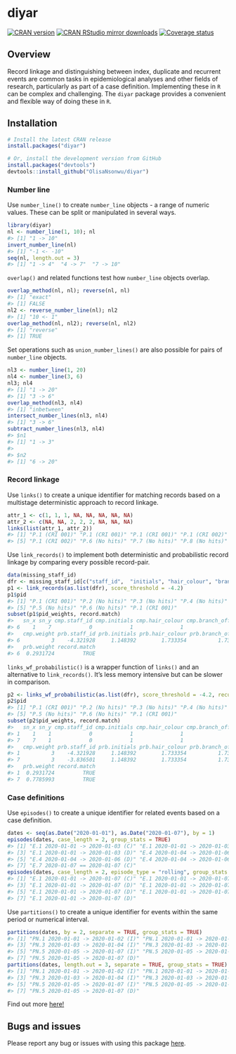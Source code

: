 
# diyar

[![CRAN
version](http://www.r-pkg.org/badges/version/diyar)](https://cran.r-project.org/package=diyar)
[![CRAN RStudio mirror
downloads](https://cranlogs.r-pkg.org/badges/diyar)](https://www.r-pkg.org/pkg/diyar)
[![Coverage
status](https://codecov.io/gh/OlisaNsonwu/diyar/branch/master/graph/badge.svg)](https://codecov.io/github/OlisaNsonwu/diyar?branch=master)
<!-- [![Travis build status](https://travis-ci.org/OlisaNsonwu/diyar.svg?branch=master)](https://travis-ci.org/OlisaNsonwu/diyar) -->

## Overview

Record linkage and distinguishing between index, duplicate and recurrent
events are common tasks in epidemiological analyses and other fields of
research, particularly as part of a case definition. Implementing these
in `R` can be complex and challenging. The `diyar` package provides a
convenient and flexible way of doing these in `R`.

## Installation

``` r
# Install the latest CRAN release 
install.packages("diyar")

# Or, install the development version from GitHub
install.packages("devtools")
devtools::install_github("OlisaNsonwu/diyar")
```

<!-- ## Usage -->
<!-- <img src = "fig_r1_light.png" width = "1000" height="580"> -->

### Number line

Use `number_line()` to create `number_line` objects - a range of numeric
values. These can be split or manipulated in several ways.

``` r
library(diyar)
nl <- number_line(1, 10); nl
#> [1] "1 -> 10"
invert_number_line(nl)
#> [1] "-1 <- -10"
seq(nl, length.out = 3)
#> [1] "1 -> 4"  "4 -> 7"  "7 -> 10"
```

`overlap()` and related functions test how `number_line` objects
overlap.

``` r
overlap_method(nl, nl); reverse(nl, nl)
#> [1] "exact"
#> [1] FALSE
nl2 <- reverse_number_line(nl); nl2
#> [1] "10 <- 1"
overlap_method(nl, nl2); reverse(nl, nl2)
#> [1] "reverse"
#> [1] TRUE
```

Set operations such as `union_number_lines()` are also possible for
pairs of `number_line` objects.

``` r
nl3 <- number_line(1, 20)
nl4 <- number_line(3, 6)
nl3; nl4
#> [1] "1 -> 20"
#> [1] "3 -> 6"
overlap_method(nl3, nl4)
#> [1] "inbetween"
intersect_number_lines(nl3, nl4)
#> [1] "3 -> 6"
subtract_number_lines(nl3, nl4)
#> $n1
#> [1] "1 -> 3"
#> 
#> $n2
#> [1] "6 -> 20"
```

### Record linkage

Use `links()` to create a unique identifier for matching records based
on a multistage deterministic approach to record linkage.

``` r
attr_1 <- c(1, 1, 1, NA, NA, NA, NA, NA)
attr_2 <- c(NA, NA, 2, 2, 2, NA, NA, NA)
links(list(attr_1, attr_2))
#> [1] "P.1 (CRI 001)" "P.1 (CRI 001)" "P.1 (CRI 001)" "P.1 (CRI 002)"
#> [5] "P.1 (CRI 002)" "P.6 (No hits)" "P.7 (No hits)" "P.8 (No hits)"
```

Use `link_records()` to implement both deterministic and probabilistic
record linkage by comparing every possible record-pair.

``` r
data(missing_staff_id)
dfr <- missing_staff_id[c("staff_id",  "initials", "hair_colour", "branch_office")]
p1 <- link_records(as.list(dfr), score_threshold = -4.2)
p1$pid
#> [1] "P.1 (CRI 001)" "P.2 (No hits)" "P.3 (No hits)" "P.4 (No hits)"
#> [5] "P.5 (No hits)" "P.6 (No hits)" "P.1 (CRI 001)"
subset(p1$pid_weights, record.match)
#>   sn_x sn_y cmp.staff_id cmp.initials cmp.hair_colour cmp.branch_office
#> 6    1    7            0            1               1                 1
#>   cmp.weight prb.staff_id prb.initials prb.hair_colour prb.branch_office
#> 6          3    -4.321928     1.148392        1.733354          1.733354
#>   prb.weight record.match
#> 6  0.2931724         TRUE
```

`links_wf_probabilistic()` is a wrapper function of `links()` and an
alternative to `link_records()`. It’s less memory intensive but can be
slower in comparison.

``` r
p2 <- links_wf_probabilistic(as.list(dfr), score_threshold = -4.2, recursive = TRUE)
p2$pid
#> [1] "P.1 (CRI 001)" "P.2 (No hits)" "P.3 (No hits)" "P.4 (No hits)"
#> [5] "P.5 (No hits)" "P.6 (No hits)" "P.1 (CRI 001)"
subset(p2$pid_weights, record.match)
#>   sn_x sn_y cmp.staff_id cmp.initials cmp.hair_colour cmp.branch_office
#> 1    1    1            0            1               1                 1
#> 7    7    1            0            1               1                 1
#>   cmp.weight prb.staff_id prb.initials prb.hair_colour prb.branch_office
#> 1          3    -4.321928     1.148392        1.733354          1.733354
#> 7          3    -3.836501     1.148392        1.733354          1.733354
#>   prb.weight record.match
#> 1  0.2931724         TRUE
#> 7  0.7785993         TRUE
```

### Case definitions

Use `episodes()` to create a unique identifier for related events based
on a case definition.

``` r
dates <- seq(as.Date("2020-01-01"), as.Date("2020-01-07"), by = 1)
episodes(dates, case_length = 2, group_stats = TRUE)
#> [1] "E.1 2020-01-01 -> 2020-01-03 (C)" "E.1 2020-01-01 -> 2020-01-03 (D)"
#> [3] "E.1 2020-01-01 -> 2020-01-03 (D)" "E.4 2020-01-04 -> 2020-01-06 (C)"
#> [5] "E.4 2020-01-04 -> 2020-01-06 (D)" "E.4 2020-01-04 -> 2020-01-06 (D)"
#> [7] "E.7 2020-01-07 == 2020-01-07 (C)"
episodes(dates, case_length = 2, episode_type = "rolling", group_stats = TRUE)
#> [1] "E.1 2020-01-01 -> 2020-01-07 (C)" "E.1 2020-01-01 -> 2020-01-07 (D)"
#> [3] "E.1 2020-01-01 -> 2020-01-07 (D)" "E.1 2020-01-01 -> 2020-01-07 (R)"
#> [5] "E.1 2020-01-01 -> 2020-01-07 (D)" "E.1 2020-01-01 -> 2020-01-07 (R)"
#> [7] "E.1 2020-01-01 -> 2020-01-07 (D)"
```

Use `partitions()` to create a unique identifier for events within the
same period or numerical interval.

``` r
partitions(dates, by = 2, separate = TRUE, group_stats = TRUE)
#> [1] "PN.1 2020-01-01 -> 2020-01-02 (I)" "PN.1 2020-01-01 -> 2020-01-02 (D)"
#> [3] "PN.3 2020-01-03 -> 2020-01-04 (I)" "PN.3 2020-01-03 -> 2020-01-04 (D)"
#> [5] "PN.5 2020-01-05 -> 2020-01-07 (I)" "PN.5 2020-01-05 -> 2020-01-07 (D)"
#> [7] "PN.5 2020-01-05 -> 2020-01-07 (D)"
partitions(dates, length.out = 3, separate = TRUE, group_stats = TRUE)
#> [1] "PN.1 2020-01-01 -> 2020-01-02 (I)" "PN.1 2020-01-01 -> 2020-01-02 (D)"
#> [3] "PN.3 2020-01-03 -> 2020-01-04 (I)" "PN.3 2020-01-03 -> 2020-01-04 (D)"
#> [5] "PN.5 2020-01-05 -> 2020-01-07 (I)" "PN.5 2020-01-05 -> 2020-01-07 (D)"
#> [7] "PN.5 2020-01-05 -> 2020-01-07 (D)"
```

Find out more [here!](https://olisansonwu.github.io/diyar/index.html)

## Bugs and issues

Please report any bug or issues with using this package
[here](https://github.com/OlisaNsonwu/diyar/issues).
